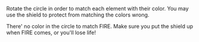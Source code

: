 Rotate the circle in order to match each element with their color. You may use the shield to protect from matching the colors wrong.

There' no color in the circle to match FIRE. Make sure you put the shield up when FIRE comes, or you'll lose life!